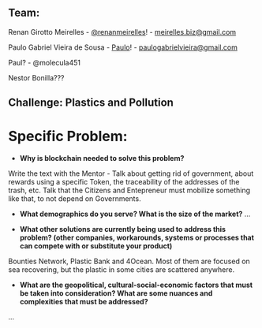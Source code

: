 ## Team: 
Renan Girotto Meirelles - [@renanmeirelles](https://gitcoin.co/renanmeirelles)! - meirelles.biz@gmail.com

Paulo Gabriel Vieira de Sousa - [Paulo](https://github.com/PauloVieiraSousa)! - paulogabrielvieira@gmail.com

Paul? - @molecula451

Nestor Bonilla???

## Challenge:  Plastics and Pollution

# Specific Problem:
  - **Why is blockchain needed to solve this problem?**
  
  Write the text with the Mentor - Talk about getting rid of government, about rewards using a specific Token, the traceability of the addresses of the trash, etc.
  Talk that the Citizens and Entepreneur must mobilize something like that, to not depend on Governments.
  
  - **What demographics do you serve? What is the size of the market?**
  ...
  
  - **What other solutions are currently being used to address this problem? 
  (other companies, workarounds, systems or processes that can compete with or substitute your product)**
  
  Bounties Network, Plastic Bank and 4Ocean. Most of them are focused on sea recovering, but the plastic in some cities are scattered anywhere.
  
  - **What are the geopolitical, cultural-social-economic factors that must be taken into consideration? 
  What are some nuances and complexities that must be addressed?**
  
  ...

 

